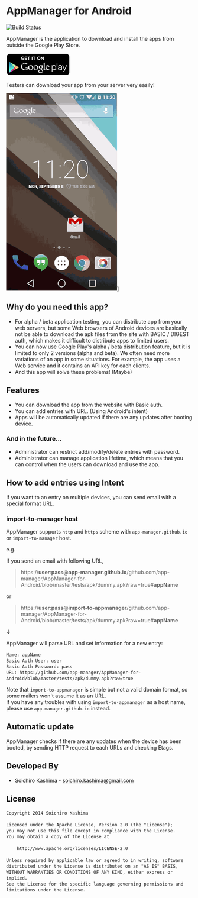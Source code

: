 AppManager for Android
===

[![Build Status](https://travis-ci.org/app-manager/AppManager-for-Android.svg?branch=master)](https://travis-ci.org/app-manager/AppManager-for-Android)

AppManager is the application to download and install the apps
from outside the Google Play Store.

[![Download app from Google Play](app/en_generic_rgb_wo_60.png "Banner")](https://play.google.com/store/apps/details?id=com.appmanager.android)

Testers can download your app from your server very easily!

![Demo](app/demo.gif "Demo")]


## Why do you need this app?

* For alpha / beta application testing,
  you can distribute app from your web servers, but
  some Web browsers of Android devices are basically
  not be able to download
  the apk files from the site with BASIC / DIGEST auth,
  which makes it difficult to distribute apps to limited users.
* You can now use Google Play's alpha / beta distribution feature,
  but it is limited to only 2 versions (alpha and beta).
  We often need more variations of an app in some situations.
  For example, the app uses a Web service and it contains an API key
  for each clients.
* And this app will solve these problems! (Maybe)


## Features

* You can download the app from the website with Basic auth.
* You can add entries with URL. (Using Android's intent)
* Apps will be automatically updated if there are any updates after booting device.

### And in the future...

* Administrator can restrict add/modify/delete entries with password.
* Administrator can manage application lifetime, which means
  that you can control when the users can download and use the app.

## How to add entries using Intent

If you want to an entry on multiple devices, you can send email with a special format URL.

### import-to-manager host

AppManager supports `http` and `https` scheme with `app-manager.github.io` or `import-to-manager` host.

e.g.

If you send an email with following URL,

> https://**user**:**pass**@**app-manager.github.io**/github.com/app-manager/AppManager-for-Android/blob/master/tests/apk/dummy.apk?raw=true#**appName**

or

> https://**user**:**pass**@**import-to-appmanager**/github.com/app-manager/AppManager-for-Android/blob/master/tests/apk/dummy.apk?raw=true#**appName**

↓

AppManager will parse URL and set information for a new entry:

```
Name: appName
Basic Auth User: user
Basic Auth Password: pass
URL: https://github.com/app-manager/AppManager-for-Android/blob/master/tests/apk/dummy.apk?raw=true
```

Note that `import-to-appmanager` is simple but not a valid domain format, so some mailers won't assume it as an URL.  
If you have any troubles with using `import-to-appmanager` as a host name, please use `app-manager.github.io` instead.

## Automatic update

AppManager checks if there are any updates when the device has been booted, by sending HTTP request to each URLs and checking Etags.

## Developed By

* Soichiro Kashima - <soichiro.kashima@gmail.com>


## License

    Copyright 2014 Soichiro Kashima

    Licensed under the Apache License, Version 2.0 (the "License");
    you may not use this file except in compliance with the License.
    You may obtain a copy of the License at

        http://www.apache.org/licenses/LICENSE-2.0

    Unless required by applicable law or agreed to in writing, software
    distributed under the License is distributed on an "AS IS" BASIS,
    WITHOUT WARRANTIES OR CONDITIONS OF ANY KIND, either express or implied.
    See the License for the specific language governing permissions and
    limitations under the License.

